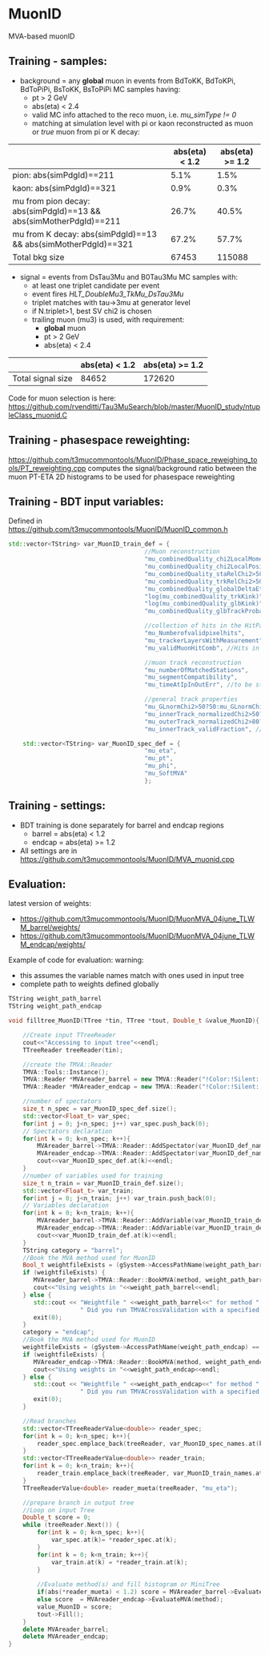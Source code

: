 # MuonID
MVA-based muonID

## Training - samples:
* background = any **global** muon in events from BdToKK, BdToKPi, BdToPiPi, BsToKK, BsToPiPi MC samples having:
  * pt > 2 GeV
  * abs(eta) < 2.4
  * valid MC info attached to the reco muon, i.e. *mu_simType != 0*
  * matching at simulation level with pi or kaon reconstructed as muon or *true* muon from pi or K decay:

|                                                                   | abs(eta) < 1.2 | abs(eta) >= 1.2 |
|-------------------------------------------------------------------|----------------|-----------------|
| pion: abs(simPdgId)==211                                          | 5.1%           | 1.5%            |
| kaon: abs(simPdgId)==321                                          | 0.9%           | 0.3%            |
| mu from pion decay: abs(simPdgId)==13 && abs(simMotherPdgId)==211 | 26.7%          | 40.5%           |
| mu from K decay: abs(simPdgId)==13 && abs(simMotherPdgId)==321    | 67.2%          | 57.7%           |
| Total bkg size                                                    | 67453          | 115088          |

* signal = events from DsTau3Mu and B0Tau3Mu MC samples with:
  * at least one triplet candidate per event
  * event fires *HLT_DoubleMu3_TkMu_DsTau3Mu*
  * triplet matches with tau->3mu at generator level
  * if N.triplet>1, best SV chi2 is chosen
  * trailing muon (mu3) is used, with requirement:
    * **global** muon
    * pt > 2 GeV
    * abs(eta) < 2.4

|                                                                   | abs(eta) < 1.2 | abs(eta) >= 1.2 |
|-------------------------------------------------------------------|----------------|-----------------|
| Total signal size                                                 | 84652          | 172620          |

Code for muon selection is here: https://github.com/rvenditti/Tau3MuSearch/blob/master/MuonID_study/ntupleClass_muonid.C

## Training - phasespace reweighting:
https://github.com/t3mucommontools/MuonID/Phase_space_reweighing_tools/PT_reweighting.cpp computes the signal/background ratio between the muon PT-ETA 2D histograms to be used for phasespace reweighting

## Training - BDT input variables:
Defined in https://github.com/t3mucommontools/MuonID/MuonID_common.h
```C++
std::vector<TString> var_MuonID_train_def = {
                                      //Muon reconstruction
                                      "mu_combinedQuality_chi2LocalMomentum>250?250:mu_combinedQuality_chi2LocalMomentum",
                                      "mu_combinedQuality_chi2LocalPosition>50?50:mu_combinedQuality_chi2LocalPosition",
                                      "mu_combinedQuality_staRelChi2>50?50:mu_combinedQuality_staRelChi2",
                                      "mu_combinedQuality_trkRelChi2>50?50:mu_combinedQuality_trkRelChi2",
                                      "mu_combinedQuality_globalDeltaEtaPhi",
                                      "log(mu_combinedQuality_trkKink)",
                                      "log(mu_combinedQuality_glbKink)",
                                      "mu_combinedQuality_glbTrackProbability>150?150:mu_combinedQuality_glbTrackProbability",

                                      //collection of hits in the HitPattern
                                      "mu_Numberofvalidpixelhits",
                                      "mu_trackerLayersWithMeasurement",
                                      "mu_validMuonHitComb", //Hits in DT, CSC, RPC 

                                      //muon track reconstruction
                                      "mu_numberOfMatchedStations",
                                      "mu_segmentCompatibility",
                                      "mu_timeAtIpInOutErr", //to be studied

                                      //general track properties
                                      "mu_GLnormChi2>50?50:mu_GLnormChi2",
                                      "mu_innerTrack_normalizedChi2>50?50:mu_innerTrack_normalizedChi2",
                                      "mu_outerTrack_normalizedChi2>80?80:mu_outerTrack_normalizedChi2",
                                      "mu_innerTrack_validFraction", //Inner Valid Fraction
```
```C++
    std::vector<TString> var_MuonID_spec_def = {
                                      "mu_eta",
                                      "mu_pt",
                                      "mu_phi",
                                      "mu_SoftMVA"
                                      };
```
## Training - settings:
* BDT training is done separately for barrel and endcap regions
  * barrel = abs(eta) < 1.2
  * endcap = abs(eta) >= 1.2
* All settings are in https://github.com/t3mucommontools/MuonID/MVA_muonid.cpp

## Evaluation:
latest version of weights: 
* https://github.com/t3mucommontools/MuonID/MuonMVA_04june_TLWM_barrel/weights/
* https://github.com/t3mucommontools/MuonID/MuonMVA_04june_TLWM_endcap/weights/

Example of code for evaluation:
warning: 
* this assumes the variable names match with ones used in input tree
* complete path to weights defined globally
```C++
TString weight_path_barrel
TString weight_path_endcap
```
```C++
void filltree_MuonID(TTree *tin, TTree *tout, Double_t &value_MuonID){

    //Create input TTreeReader
    cout<<"Accessing to input tree"<<endl;
    TTreeReader treeReader(tin);

    //create the TMVA::Reader
    TMVA::Tools::Instance();
    TMVA::Reader *MVAreader_barrel = new TMVA::Reader("!Color:!Silent:!V");
    TMVA::Reader *MVAreader_endcap = new TMVA::Reader("!Color:!Silent:!V");

    //number of spectators
    size_t n_spec = var_MuonID_spec_def.size();
    std::vector<Float_t> var_spec;
    for(int j = 0; j<n_spec; j++) var_spec.push_back(0);
    // Spectators declaration
    for(int k = 0; k<n_spec; k++){
        MVAreader_barrel->TMVA::Reader::AddSpectator(var_MuonID_def_names.at(k), &var_spec.at(k));
        MVAreader_endcap->TMVA::Reader::AddSpectator(var_MuonID_def_names.at(k), &var_spec.at(k));
        cout<<var_MuonID_spec_def.at(k)<<endl;
    }
    //number of variables used for training
    size_t n_train = var_MuonID_train_def.size();
    std::vector<Float_t> var_train;
    for(int j = 0; j<n_train; j++) var_train.push_back(0);
    // Variables declaration
    for(int k = 0; k<n_train; k++){
        MVAreader_barrel->TMVA::Reader::AddVariable(var_MuonID_train_def.at(k), &var_train.at(k));
        MVAreader_endcap->TMVA::Reader::AddVariable(var_MuonID_train_def.at(k), &var_train.at(k));
        cout<<var_MuonID_train_def.at(k)<<endl;
    }
    TString category = "barrel";
    //Book the MVA method used for MuonID
    Bool_t weightfileExists = (gSystem->AccessPathName(weight_path_barrel) == kFALSE);
    if (weightfileExists) {
       MVAreader_barrel->TMVA::Reader::BookMVA(method, weight_path_barrel);
       cout<<"Using weights in "<<weight_path_barrel<<endl;
    } else {
       std::cout << "Weightfile " <<weight_path_barrel<<" for method " << method << " not found."
                    " Did you run TMVACrossValidation with a specified splitExpr?" << std::endl;
       exit(0);
    }
    category = "endcap";
    //Book the MVA method used for MuonID
    weightfileExists = (gSystem->AccessPathName(weight_path_endcap) == kFALSE);
    if (weightfileExists) {
       MVAreader_endcap->TMVA::Reader::BookMVA(method, weight_path_endcap);
       cout<<"Using weights in "<<weight_path_endcap<<endl;
    } else {
       std::cout << "Weightfile " <<weight_path_endcap<<" for method " << method << " not found."
                    " Did you run TMVACrossValidation with a specified splitExpr?" << std::endl;
       exit(0);
    }

    //Read branches
    std::vector<TTreeReaderValue<double>> reader_spec;
    for(int k = 0; k<n_spec; k++){
        reader_spec.emplace_back(treeReader, var_MuonID_spec_names.at(k));
    }
    std::vector<TTreeReaderValue<double>> reader_train;
    for(int k = 0; k<n_train; k++){
        reader_train.emplace_back(treeReader, var_MuonID_train_names.at(k));
    }
    TTreeReaderValue<double> reader_mueta(treeReader, "mu_eta");

    //prepare branch in output tree
    //Loop on input Tree
    Double_t score = 0;
    while (treeReader.Next()) {
        for(int k = 0; k<n_spec; k++){
            var_spec.at(k)= *reader_spec.at(k);
        }
        for(int k = 0; k<n_train; k++){
            var_train.at(k) = *reader_train.at(k);
        }
        
        //Evaluate method(s) and fill histogram or MiniTree
        if(abs(*reader_mueta) < 1.2) score = MVAreader_barrel->EvaluateMVA(method);
        else score  = MVAreader_endcap->EvaluateMVA(method);
        value_MuonID = score;
        tout->Fill();
    }
    delete MVAreader_barrel;
    delete MVAreader_endcap;
}
```
